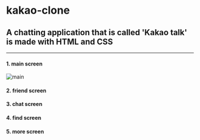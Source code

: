 # kakao-clone

## A chatting application that is called 'Kakao talk' is made with HTML and CSS
---
 
 #### 1. main screen
 ![main](https://user-images.githubusercontent.com/53434429/108212448-ffb98400-7181-11eb-8ed2-d5f9347a100e.png)
 
 #### 2. friend screen
 
 #### 3. chat screen
 
 #### 4. find screen
 
 #### 5. more screen
